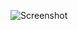 ![Screenshot](https://raw.githubusercontent.com/Cryakl/Ultimate-RAT-Collection/refs/heads/main/CraxsRat/Mods/RedBat/Screenshot.png)

